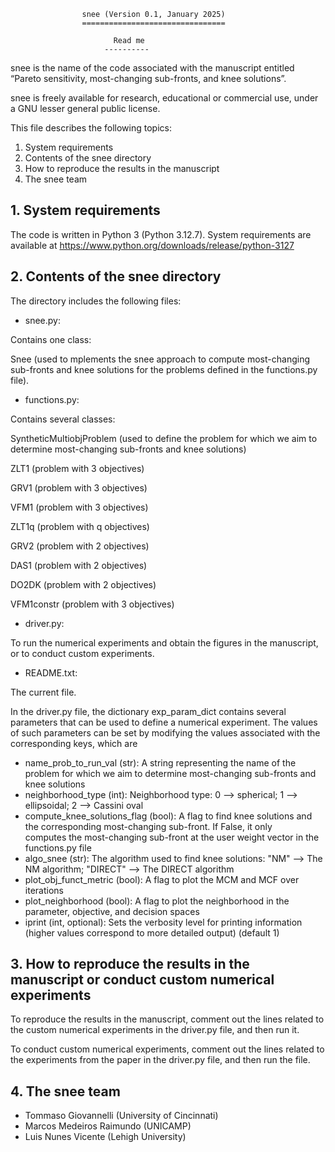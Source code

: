 					snee (Version 0.1, January 2025)
					================================
		  
						   Read me
						 ----------


snee is the name of the code associated with the manuscript entitled “Pareto sensitivity, 
most-changing sub-fronts, and knee solutions”.


snee is freely available for research, educational or commercial use, 
under a GNU lesser general public license.


This file describes the following topics:

1. System requirements
2. Contents of the snee directory 
3. How to reproduce the results in the manuscript
4. The snee team 


## 1. System requirements

The code is written in Python 3 (Python 3.12.7). System requirements are available at 
https://www.python.org/downloads/release/python-3127


## 2. Contents of the snee directory

The directory includes the following files:

  - snee.py: 
  
  Contains one class: 
	
 Snee (used to mplements the snee approach to compute most-changing sub-fronts and knee solutions for the problems defined in the functions.py file).

  - functions.py:	
  
  Contains several classes:
  
  SyntheticMultiobjProblem (used to define the problem for which we aim to determine most-changing sub-fronts and knee solutions)
	
ZLT1 (problem with 3 objectives)

GRV1 (problem with 3 objectives)

VFM1 (problem with 3 objectives)

ZLT1q (problem with q objectives)

GRV2 (problem with 2 objectives)

DAS1 (problem with 2 objectives) 

DO2DK (problem with 2 objectives) 

VFM1constr (problem with 3 objectives)

  - driver.py:
         
  To run the numerical experiments and obtain the figures in the manuscript, or to conduct custom experiments.

  - README.txt:    
  
  The current file.
  
 
In the driver.py file, the dictionary exp_param_dict contains several parameters that can be used to define 
a numerical experiment. The values of such parameters can be set by modifying the values associated with the
corresponding keys, which are

   * name_prob_to_run_val (str):           A string representing the name of the problem for which we aim to determine most-changing sub-fronts and knee solutions	      
   * neighborhood_type (int):              Neighborhood type: 0 --> spherical; 1 --> ellipsoidal; 2 --> Cassini oval
   * compute_knee_solutions_flag (bool):   A flag to find knee solutions and the corresponding most-changing sub-front. If False, it only       
                                         computes the most-changing sub-front at the user weight vector in the functions.py file
   * algo_snee (str):                      The algorithm used to find knee solutions: "NM" --> The NM algorithm; "DIRECT" --> The DIRECT algorithm
   * plot_obj_funct_metric (bool):         A flag to plot the MCM and MCF over iterations
   * plot_neighborhood (bool):             A flag to plot the neighborhood in the parameter, objective, and decision spaces
   * iprint (int, optional):               Sets the verbosity level for printing information (higher values correspond to more detailed output) (default 1) 


## 3. How to reproduce the results in the manuscript or conduct custom numerical experiments

To reproduce the results in the manuscript, comment out the lines related to the custom numerical experiments in the driver.py file, and then run it.

To conduct custom numerical experiments, comment out the lines related to the experiments from the paper in the driver.py file, and then run the file. 


## 4. The snee team 

   - Tommaso Giovannelli (University of Cincinnati)
   - Marcos Medeiros Raimundo (UNICAMP)
   - Luis Nunes Vicente (Lehigh University)



